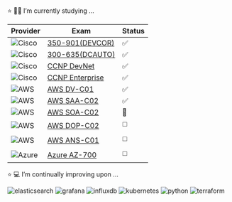 <!--
**dmonagh4n/dmonagh4n** is a ✨ _special_ ✨ repository because its `README.md` (this file) appears on your GitHub profile.

Here are some ideas to get you started:

- 🔭 I’m currently working on ...
- 🌱 I’m currently learning ...
- 👯 I’m looking to collaborate on ...
- 🤔 I’m looking for help with ...
- 💬 Ask me about ...
- 📫 How to reach me: ...
- 😄 Pronouns: ...
- ⚡ Fun fact: ...
-->

:star: :student: I’m currently studying ...

| Provider                                                                                                   | Exam                                                                                                            | Status                 |
|------------------------------------------------------------------------------------------------------------|-----------------------------------------------------------------------------------------------------------------|------------------------|
| ![Cisco](https://img.shields.io/badge/cisco-%23049fd9.svg?style=for-the-badge&logo=cisco&logoColor=black)  | [350-901(DEVCOR)](https://www.credly.com/badges/12d4ec0b-3077-4892-b1cf-bc20901e2d60/public_url)                                   | :white_check_mark:     |
| ![Cisco](https://img.shields.io/badge/cisco-%23049fd9.svg?style=for-the-badge&logo=cisco&logoColor=black)  | [300-635(DCAUTO)](https://www.credly.com/badges/1bed7b96-7d72-4d6f-8cc7-27a26b15b425/public_url)                                | :white_check_mark:     |
| ![Cisco](https://img.shields.io/badge/cisco-%23049fd9.svg?style=for-the-badge&logo=cisco&logoColor=black)  | [CCNP DevNet](https://www.credly.com/badges/b3221a79-1b17-4d24-a3dd-2bc377f2376c/public_url) | :white_check_mark:     |
| ![Cisco](https://img.shields.io/badge/cisco-%23049fd9.svg?style=for-the-badge&logo=cisco&logoColor=black)  | [CCNP Enterprise](https://www.credly.com/badges/ee60da30-e07a-495b-81cf-ee51d0d32205/public_url) | :white_check_mark:     |
| ![AWS](https://img.shields.io/badge/AWS-%23FF9900.svg?style=for-the-badge&logo=amazon-aws&logoColor=white) | [AWS DV-C01](https://www.credly.com/badges/2adca60b-9496-4a16-97a0-dad7542ceaf5/public_url)                               | :white_check_mark:     |
| ![AWS](https://img.shields.io/badge/AWS-%23FF9900.svg?style=for-the-badge&logo=amazon-aws&logoColor=white) | [AWS SAA-C02](https://aws.amazon.com/certification/certified-solutions-architect-associate/)                    | :white_check_mark:     |
| ![AWS](https://img.shields.io/badge/AWS-%23FF9900.svg?style=for-the-badge&logo=amazon-aws&logoColor=white) | [AWS SOA-C02](https://aws.amazon.com/certification/certified-sysops-admin-associate/)                           | :small_orange_diamond: |
| ![AWS](https://img.shields.io/badge/AWS-%23FF9900.svg?style=for-the-badge&logo=amazon-aws&logoColor=white) | [AWS DOP-C02](https://aws.amazon.com/certification/certified-devops-engineer-professional/)                     | :white_medium_square:  |
| ![AWS](https://img.shields.io/badge/AWS-%23FF9900.svg?style=for-the-badge&logo=amazon-aws&logoColor=white) | [AWS ANS-C01](https://aws.amazon.com/certification/certified-advanced-networking-specialty/?ch=sec&sec=rmg&d=1) | :white_medium_square:  |
| ![Azure](https://img.shields.io/badge/Microsoft_Azure-0089D6?style=for-the-badge&logo=microsoft-azure&logoColor=white) | [Azure AZ-700](https://learn.microsoft.com/en-us/credentials/certifications/exams/az-700/) | :white_medium_square:  |

:star: :computer: I’m continually improving upon ...

<p>
  <img src="https://img.shields.io/badge/-ElasticSearch-005571?style=for-the-badge&logo=elasticsearch" alt="elasticsearch" />
  <img src="https://img.shields.io/badge/grafana-%23F46800.svg?style=for-the-badge&logo=grafana&logoColor=white" alt="grafana" />
  <img src="https://img.shields.io/badge/InfluxDB-22ADF6?style=for-the-badge&logo=InfluxDB&logoColor=white" alt="influxdb" />
  <img src="https://img.shields.io/badge/kubernetes-%23326ce5.svg?style=for-the-badge&logo=kubernetes&logoColor=white" alt="kubernetes" />
  <img src="https://img.shields.io/badge/python-3670A0?style=for-the-badge&logo=python&logoColor=ffdd54" alt="python" />
  <img src="https://img.shields.io/badge/terraform-%235835CC.svg?style=for-the-badge&logo=terraform&logoColor=white" alt="terraform" />
</p>
